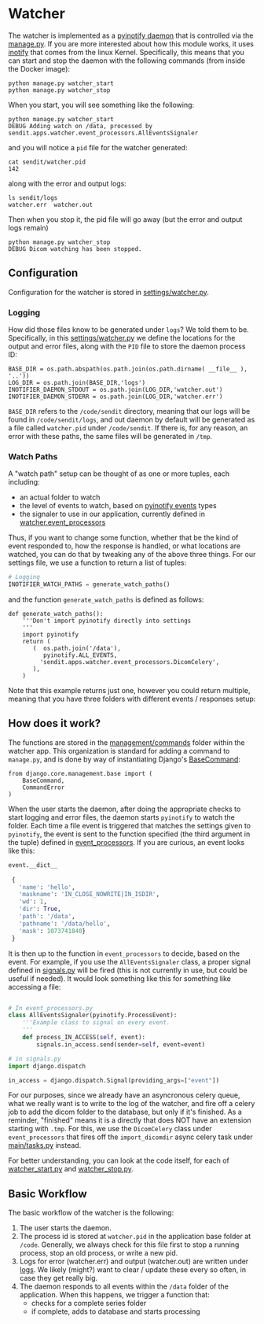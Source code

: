 # Watcher
The watcher is implemented as a [pyinotify daemon](https://github.com/seb-m/pyinotify/wiki) that is controlled via the [manage.py](../manage.py). If you are more interested about how this module works, it uses [inotify](https://pypi.python.org/pypi/inotify) that comes from the linux Kernel. Specifically, this means that you can start and stop the daemon with the following commands (from inside the Docker image):

```
python manage.py watcher_start
python manage.py watcher_stop
```

When you start, you will see something like the following:

```
python manage.py watcher_start
DEBUG Adding watch on /data, processed by sendit.apps.watcher.event_processors.AllEventsSignaler
```

and you will notice a `pid` file for the watcher generated:

```
cat sendit/watcher.pid 
142
```

along with the error and output logs:

```
ls sendit/logs
watcher.err  watcher.out
```

Then when you stop it, the pid file will go away (but the error and output logs remain)

```
python manage.py watcher_stop
DEBUG Dicom watching has been stopped.
```

## Configuration
Configuration for the watcher is stored in [settings/watcher.py](../sendit/settings/watcher.py).


### Logging 
How did those files know to be generated under `logs`? We told them to be. Specifically, in this [settings/watcher.py](../sendit/settings/watcher.py) we define the locations for the output and error files, along with the `PID` file to store the daemon process ID:

```
BASE_DIR = os.path.abspath(os.path.join(os.path.dirname( __file__ ), '..'))
LOG_DIR = os.path.join(BASE_DIR,'logs')
INOTIFIER_DAEMON_STDOUT = os.path.join(LOG_DIR,'watcher.out')
INOTIFIER_DAEMON_STDERR = os.path.join(LOG_DIR,'watcher.err')
```

`BASE_DIR` refers to the `/code/sendit` directory, meaning that our logs will be found in `/code/sendit/logs`, and out daemon by default will be generated as a file called `watcher.pid` under `/code/sendit`.  If there is, for any reason, an error with these paths, the same files will be generated in `/tmp`.


### Watch Paths
A "watch path" setup can be thought of as one or more tuples, each including:

  - an actual folder to watch
  - the level of events to watch, based on [pyinotify events](https://github.com/seb-m/pyinotify/wiki/Events-types) types
  - the signaler to use in our application, currently defined in [watcher.event_processors](../sendit.apps.watcher.event_processors.AllEventsSignaler)

Thus, if you want to change some function, whether that be the kind of event responded to, how the response is handled, or what locations are watched, you can do that by tweaking any of the above three things. For our settings file, we use a function to return a list of tuples:

```python
# Logging
INOTIFIER_WATCH_PATHS = generate_watch_paths()
```

and the function `generate_watch_paths` is defined as follows:

```
def generate_watch_paths():
    '''Don't import pyinotify directly into settings
    '''
    import pyinotify
    return (
       (  os.path.join('/data'),
          pyinotify.ALL_EVENTS,
         'sendit.apps.watcher.event_processors.DicomCelery',
       ),
    )
```

Note that this example returns just one, however you could return multiple, meaning that you have three folders with different events / responses setup:


## How does it work?
The functions are stored in the [management/commands](../sendit/apps/watcher/management/commands) folder within the watcher app. This organization is standard for adding a command to `manage.py`, and is done by way of instantiating Django's [BaseCommand](https://docs.djangoproject.com/en/1.11/howto/custom-management-commands/#django.core.management.BaseCommand):

```
from django.core.management.base import (
    BaseCommand, 
    CommandError
)
```

When the user starts the daemon, after doing the appropriate checks to start logging and error files, the daemon starts `pyinotify` to watch the folder. Each time a file event is triggered that matches the settings given to `pyinotify`, the event is sent to the function specified (the third argument in the tuple) defined in [event_processors](../sendit/apps/watcher/event_processors.py). If you are curious, an event looks like this:

```python
event.__dict__
 
 {
   'name': 'hello', 
   'maskname': 'IN_CLOSE_NOWRITE|IN_ISDIR', 
   'wd': 1, 
   'dir': True, 
   'path': '/data', 
   'pathname': '/data/hello', 
   'mask': 1073741840}
 }

```

It is then up to the function in `event_processors` to decide, based on the event. For example, if you use the `AllEventsSignaler` class, a proper signal defined in [signals.py](../sendit/apps/watcher/signals.py) will be fired (this is not currently in use, but could be useful if needed). It would look something like this for something like accessing a file:

```python

# In event_processors.py
class AllEventsSignaler(pyinotify.ProcessEvent):
    '''Example class to signal on every event.
    '''
    def process_IN_ACCESS(self, event):
        signals.in_access.send(sender=self, event=event)

# in signals.py
import django.dispatch

in_access = django.dispatch.Signal(providing_args=["event"])

```

For our purposes, since we already have an asyncronous celery queue, what we really want is to write to the log of the watcher, and fire off a celery job to add the dicom folder to the database, but only if it's finished. As a reminder, "finished" means it is a directly that does NOT have an extension starting with `.tmp`. For this, we use the `DicomCelery` class under `event_processors` that fires off the `import_dicomdir` async celery task under [main/tasks.py](../sendit/apps/main/tasks.py) instead.

For better understanding, you can look at the code itself, for each of [watcher_start.py](../sendit/apps/watcher/management/commands/watcher_start.py) and [watcher_stop.py](../sendit/apps/watcher/management/commands/watcher_stop.py).

 
## Basic Workflow
The basic workflow of the watcher is the following:

1. The user starts the daemon.
2. The process id is stored at `watcher.pid` in the application base folder at `/code`. Generally, we always check for this file first to stop a running process, stop an old process, or write a new pid.
3. Logs for error (watcher.err) and output (watcher.out) are written under [logs](../logs). We likely (might?) want to clear / update these every so often, in case they get really big.
4. The daemon responds to all events within the `/data` folder of the application. When this happens, we trigger a function that:
   - checks for a complete series folder
   - if complete, adds to database and starts processing

